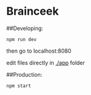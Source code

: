 # Brainceek

##Developing:

```
npm run dev
```
then go to localhost:8080

edit files directly in [./app](./app) folder

##Production:

```
npm start
```
